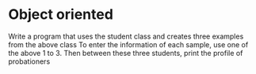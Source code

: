 # Object oriented
Write a program that uses the student class and creates three examples from the above class
To enter the information of each sample, use one of the above 1 to 3.
Then between these three students, print the profile of probationers
